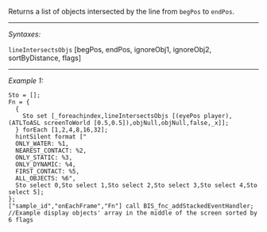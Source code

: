 Returns a list of objects intersected by the line from `begPos` to `endPos`.


---
*Syntaxes:*

`lineIntersectsObjs` [begPos, endPos, ignoreObj1, ignoreObj2, sortByDistance, flags]

---
*Example 1:*

```sqf
Sto = [];
Fn = {
  {
	Sto set [_foreachindex,lineIntersectsObjs [(eyePos player),(ATLToASL screenToWorld [0.5,0.5]),objNull,objNull,false,_x]];
  } forEach [1,2,4,8,16,32];
  hintSilent format ["
  ONLY_WATER: %1, 
  NEAREST_CONTACT: %2, 
  ONLY_STATIC: %3, 
  ONLY_DYNAMIC: %4,
  FIRST_CONTACT: %5,
  ALL_OBJECTS: %6",
  Sto select 0,Sto select 1,Sto select 2,Sto select 3,Sto select 4,Sto select 5];
};
["sample_id","onEachFrame","Fn"] call BIS_fnc_addStackedEventHandler;
//Example display objects' array in the middle of the screen sorted by 6 flags
```